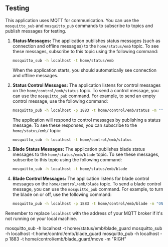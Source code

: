 ## Testing

This application uses MQTT for communication. You can use the `mosquitto_sub` and `mosquitto_pub` commands to subscribe to topics and publish messages for testing.

1. **Status Messages:** The application publishes status messages (such as connection and offline messages) to the `home/status/emb` topic. To see these messages, subscribe to this topic using the following command:

   ```bash
   mosquitto_sub -h localhost -t home/status/emb
   ```

   When the application starts, you should automatically see connection and offline messages.

2. **Status Control Messages:** The application listens for control messages on the `home/control/emb/status` topic. To send a control message, you can use the `mosquitto_pub` command. For example, to send an empty control message, use the following command:

   ```bash
   mosquitto_pub -h localhost -p 1883 -t home/control/emb/status -m ""
   ```

   The application will respond to control messages by publishing a status message. To see these responses, you can subscribe to the `home/status/emb/` topic:

   ```bash
   mosquitto_sub -h localhost -t home/control/emb/status
   ```

3. **Blade Status Messages:** The application publishes blade status messages to the `home/status/emb/blade` topic. To see these messages, subscribe to this topic using the following command:

   ```bash
   mosquitto_sub -h localhost -t home/status/emb/blade
   ```

4. **Blade Control Messages:** The application listens for blade control messages on the `home/control/emb/blade` topic. To send a blade control message, you can use the `mosquitto_pub` command. For example, to turn the blade on or off, use the following command:

   ```bash
   mosquitto_pub -h localhost -p 1883 -t home/control/emb/blade -m "ON"
   ```

Remember to replace `localhost` with the address of your MQTT broker if it's not running on your local machine.

mosquitto_sub -h localhost -t home/status/emb/blade_guard
mosquitto_sub -h localhost -t home/control/emb/blade_guard
mosquitto_pub -h localhost -p 1883 -t home/control/emb/blade_guard/move -m "RIGH"

